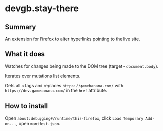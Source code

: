 # devgb.stay-there

## Summary
An extension for Firefox to alter hyperlinks pointing to the live site.

## What it does
Watches for changes being made to the DOM tree (target - `document.body`).

Iterates over mutations list elements.

Gets all `a` tags and replaces `https://gamebanana.com/` with `https://dev.gamebanana.com/` in the `href` attribute.

## How to install
Open `about:debugging#/runtime/this-firefox`, click `Load Temporary Add-on...`, open `manifest.json`.
